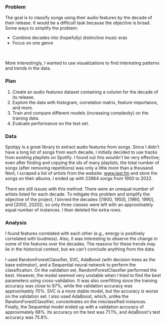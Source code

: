 ### **Problem**
The goal is to classify songs using their audio features by the decade of their release. It would be a difficult task because the objective is broad.
<br>
Some ways to simplify the problem:
- Combine decades into (hopefully) distinctive music eras
- Focus on one genre 
<br>
<br>
More interestingly, I wanted to use visualizations to find interesting patterns and trends in the data.

### **Plan**
1. Create an audio features dataset containing a column for the decade of its release.
2. Explore the data with histogram, correlation matrix, feature importance, and more.
3. Train and compare different models (increasing complexity) on the training data.
4. Evaluate performance on the test set.

### **Data**
Spotipy is a great library to extract audio features from songs. Since I didn't have a long list of songs from each decade, I initially decided to use tracks from existing playlists on Spotify. I found out this wouldn't be very effective; even after finding and copying the ids of many playlists, the total number of songs (after removing repetitions) was only a little more than a thousand. Next, I scraped a list of artists from the website: www.last.fm and store the songs on their albums. I ended up with 23964 songs from 1900 to 2022. 
<br>
<br>
There are still issues with this method. There were an unequal number of artists listed for each decade. To mitigate this problem and simplify the objective of the project, I binned the decades ([1900, 1950], [1960, 1990], and [2000, 2020]), so only three classes were left with an approximately equal number of instances. I then deleted the extra rows.

### **Analysis**
I found features correlated with each other (e.g., energy is positively correlated with loudness). Also, it was interesting to observe the change in some of the features over the decades. The reasons for these trends may lie in the historical context, but we can't conclude anything from the data. 
<br>
<br>
I used RandomForestClassifier, SVC, AdaBoost (with decision trees as the base estimator), and a Sequential neural network to perform the classification. On the validation set, RandomForestClassfier performed the best. However, the model seemed very unstable when I tried to find the best parameters using cross-validation. It was also overfitting since the training accuracy was close to 97%, while the validation accuracy was approximately 70%. SVC is a more stable model, but the accuracy is worse on the validation set. I also used AdaBoost, which, unlike the RandomForestClassifier, concentrates on the misclassified instances. Finally, the Sequential model ended up with a validation accuracy of approximately 68%. Its accuracy on the test was 71.1%, and AdaBoost's test accuracy was 75.8%.

